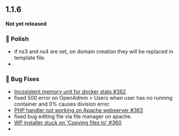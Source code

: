 ## 1.1.6

**Not yet released**  


### 💅 Polish
- if ns3 and ns4 are set, on domain creation they will be replaced in template file.
-

### 🐛 Bug Fixes
- [Incosistent memory unit for docker stats #362](https://github.com/stefanpejcic/OpenPanel/issues/362)
- fixed 500 error on OpenAdmin > Users when user has no running container and 0% causes division error.
- [PHP handler not working on Apache webserver #363](https://github.com/stefanpejcic/OpenPanel/issues/363)
- fixed bug editing file via file manager on apache.
- [WP installer stuck on 'Copying files to' #360](https://github.com/stefanpejcic/OpenPanel/issues/360)
- 

